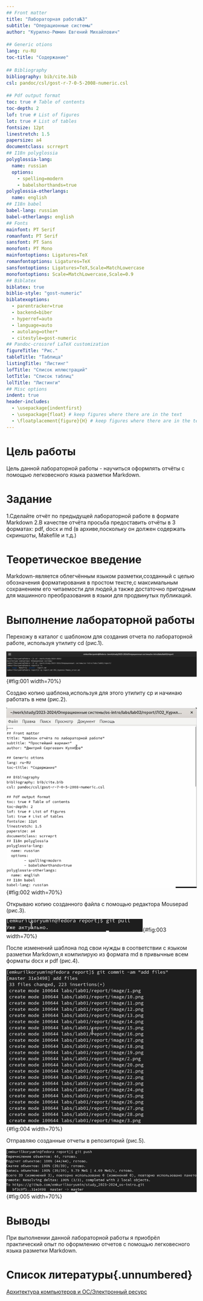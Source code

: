 ```yaml
---
## Front matter
title: "Лабораторная работа№3"
subtitle: "Операционные системы"
author: "Курилко-Рюмин Евгений Михайлович"

## Generic otions
lang: ru-RU
toc-title: "Содержание"

## Bibliography
bibliography: bib/cite.bib
csl: pandoc/csl/gost-r-7-0-5-2008-numeric.csl

## Pdf output format
toc: true # Table of contents
toc-depth: 2
lof: true # List of figures
lot: true # List of tables
fontsize: 12pt
linestretch: 1.5
papersize: a4
documentclass: scrreprt
## I18n polyglossia
polyglossia-lang:
  name: russian
  options:
	- spelling=modern
	- babelshorthands=true
polyglossia-otherlangs:
  name: english
## I18n babel
babel-lang: russian
babel-otherlangs: english
## Fonts
mainfont: PT Serif
romanfont: PT Serif
sansfont: PT Sans
monofont: PT Mono
mainfontoptions: Ligatures=TeX
romanfontoptions: Ligatures=TeX
sansfontoptions: Ligatures=TeX,Scale=MatchLowercase
monofontoptions: Scale=MatchLowercase,Scale=0.9
## Biblatex
biblatex: true
biblio-style: "gost-numeric"
biblatexoptions:
  - parentracker=true
  - backend=biber
  - hyperref=auto
  - language=auto
  - autolang=other*
  - citestyle=gost-numeric
## Pandoc-crossref LaTeX customization
figureTitle: "Рис."
tableTitle: "Таблица"
listingTitle: "Листинг"
lofTitle: "Список иллюстраций"
lotTitle: "Список таблиц"
lolTitle: "Листинги"
## Misc options
indent: true
header-includes:
  - \usepackage{indentfirst}
  - \usepackage{float} # keep figures where there are in the text
  - \floatplacement{figure}{H} # keep figures where there are in the text
---
```


# Цель работы

Цель данной лабораторной работы - научиться оформлять отчёты с помощью легковесного языка разметки Markdown.


# Задание

1.Сделайте отчёт по предыдущей лабораторной работе в формате Markdown
2.В качестве отчёта просьба предоставить отчёты в 3 форматах: pdf, docx и md (в архиве,поскольку он должен содержать скриншоты, Makefile и т.д.)

# Теоретическое введение

Markdown-является облегчённым языком разметки,созданный с целью обозначения форматирования в простом тексте,с максимальным сохранением его читаемости для людей,а также достаточно пригодным для машинного преобразования в языки для продвинутых публикаций.

# Выполнение лабораторной работы

Перехожу в каталог с шаблоном для создания отчета по лабораторной работе, используя утилиту cd (рис.1).

![Переход в каталог](image/1.png){#fig:001 width=70%}

Создаю копию шаблона,используя для этого утилиту cp и начинаю работать в нем  (рис.2).

![Создание копии шаблона](image/2.png){#fig:002 width=70%}

Открываю копию созданного файла с помощью редактора Mousepad (рис.3).

![Открытие копии шаблона](image/3.png){#fig:003 width=70%} 

После изменений шаблона под свои нужды в соответствии с языком разметки Markdown,я компилирую из формата md в привычные всем форматы docx и pdf (рис.4).

![Компиляция отчета](image/4.png){#fig:004 width=70%} 

Отправляю созданные отчеты в репозиторий (рис.5).

![Отправка отчета](image/5.png){#fig:005 width=70%} 

# Выводы

При выполнении данной лабораторной работы я приобрёл практический опыт по оформлению отчетов с помощью легковесного языка разметки Markdown.

# Список литературы{.unnumbered}

[Архитектура компьютеров и ОС/Электронный ресурс](https://esystem.rudn.ru/pluginfile.php/2288079/mod_resource/content/3/003-lab_markdown.pdf)
  


